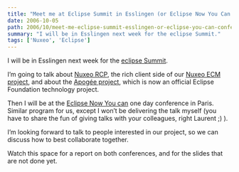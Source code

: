 ```yaml
---
title: "Meet me at Eclipse Summit in Esslingen (or Eclipse Now You Can conference in Paris)"
date: 2006-10-05
path: 2006/10/meet-me-eclipse-summit-esslingen-or-eclipse-you-can-conference-paris
summary: "I will be in Esslingen next week for the eclipse Summit."
tags: ['Nuxeo', 'Eclipse']
---
```


I will be in Esslingen next week for the <a href="http://www.eclipsecon.org/summiteurope2006/index.php?page=program/">eclipse Summit</a>.
  
I&#8217;m going to talk about <a href="http://www.nuxeo.org/sections/projects/rcp">Nuxeo RCP</a>, the rich client side of our <a href="http://www.nuxeo.org/">Nuxeo ECM project</a>, and about the <a href="http://www.eclipse.org/proposals/apogee/">Apog&#233;e project</a>, which is now an official Eclipse Foundation technology project.

Then I will be at the <a href="http://www.tni-software.com/fr/eclipse_now_you_can/eclipse_index.html">Eclipse Now You can</a> one day conference in Paris. Similar program for us, except I won&#8217;t be delivering the talk myself (you have to share the fun of giving talks with your colleagues, right Laurent ;) ).

I&#8217;m looking forward to talk to people interested in our project, so we can discuss how to best collaborate together.

Watch this space for a report on both conferences, and for the slides that are not done yet.

